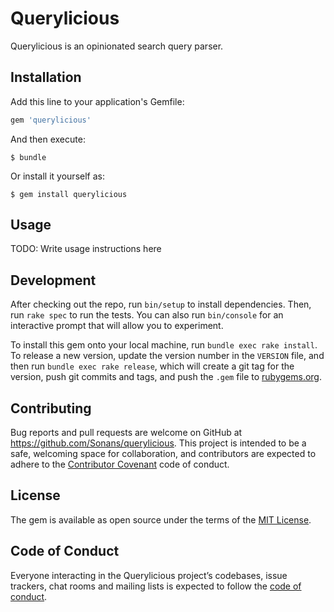 # Querylicious

Querylicious is an opinionated search query parser.

## Installation

Add this line to your application's Gemfile:

```ruby
gem 'querylicious'
```

And then execute:

    $ bundle

Or install it yourself as:

    $ gem install querylicious

## Usage

TODO: Write usage instructions here

## Development

After checking out the repo, run `bin/setup` to install dependencies. Then, run `rake spec` to run the tests. You can also run `bin/console` for an interactive prompt that will allow you to experiment.

To install this gem onto your local machine, run `bundle exec rake install`. To release a new version, update the version number in the `VERSION` file, and then run `bundle exec rake release`, which will create a git tag for the version, push git commits and tags, and push the `.gem` file to [rubygems.org](https://rubygems.org).

## Contributing

Bug reports and pull requests are welcome on GitHub at https://github.com/Sonans/querylicious. This project is intended to be a safe, welcoming space for collaboration, and contributors are expected to adhere to the [Contributor Covenant](http://contributor-covenant.org) code of conduct.

## License

The gem is available as open source under the terms of the [MIT License](http://opensource.org/licenses/MIT).

## Code of Conduct

Everyone interacting in the Querylicious project’s codebases, issue trackers, chat rooms and mailing lists is expected to follow the [code of conduct](https://github.com/[USERNAME]/querylicious/blob/master/CODE_OF_CONDUCT.md).
